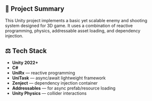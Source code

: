 ## 🔧 Project Summary

This Unity project implements a basic yet scalable enemy and shooting system designed for 3D game. It uses a combination of reactive programming, physics, addressable asset loading, and dependency injection.

## ⚖️ Tech Stack

* **Unity 2022+**
* **C#**
* **UniRx** — reactive programming
* **UniTask** — async/await lightweight framework
* **Zenject** — dependency injection container
* **Addressables** — for async prefab/resource loading
* **Unity Physics** — collider interactions

